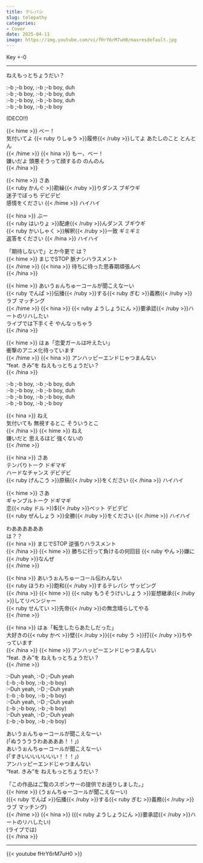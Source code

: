 ```yaml
---
title: テレパシ
slug: telepathy
categories:
- Cover
date: 2025-04-11
image: https://img.youtube.com/vi/fHrY6rM7uH0/maxresdefault.jpg
---
```


Key +-0

---

ねえもっとちょうだい？  

:-b ;-b boy, :-b ;-b boy, duh  
:-b ;-b boy, :-b ;-b boy, duh  
:-b ;-b boy, :-b ;-b boy, duh  
:-b ;-b boy, :-b ;-b boy  

(DECO!!)

{{< hime >}}
べー！  
気付いてよ {{< ruby りしゅう >}}履修{{< /ruby >}}してよ あたしのこと とんとん  
{{< /hime >}}
{{< hina >}}
もー、べー！  
嫌いだよ 頭悪そうって顔するの のんのん  
{{< /hina >}}

{{< hime >}}
さあ  
{{< ruby かんぐ >}}勘繰{{< /ruby >}}りダンス ブギウギ  
迷子でぼっち デビデビ  
感情をください 
{{< /hime >}}
ハイハイ  

{{< hina >}}
ぶー  
{{< ruby はいりょ >}}配慮{{< /ruby >}}んダンス ブギウギ  
{{< ruby かいしゃく >}}解釈{{< /ruby >}}一致 ギミギミ  
返答をください 
{{< /hina >}}
ハイハイ  

「期待しないで」とか今更で は？  
{{< hime >}}
まじでSTOP 脈ナシハラスメント  
{{< /hime >}}
{{< hina >}}
待ちに待った思春期頑張んべ  
{{< /hina >}}

{{< hime >}}
あいうぉんちゅーコールが聞こえなーい  
{{< ruby でんぱ >}}伝播{{< /ruby >}}する{{< ruby ぎむ >}}義務{{< /ruby >}}ラブ マッチング  
{{< /hime >}}
{{< hina >}}
{{< ruby ようしょうにん >}}要承認{{< /ruby >}}ハートのリハしたい  
ライブでは下手くそ やんなっちゃう  
{{< /hina >}}

{{< hime >}}
はぁ「恋愛ガールは叶えたい」  
衝撃のアニメ化待っています  
{{< /hime >}}
{{< hina >}}
アンハッピーエンドじゃつまんない  
“feat. きみ”を ねえもっとちょうだい？  
{{< /hina >}}

:-b ;-b boy, :-b ;-b boy, duh  
:-b ;-b boy, :-b ;-b boy, duh  
:-b ;-b boy, :-b ;-b boy, duh  
:-b ;-b boy, :-b ;-b boy  

{{< hina >}}
ねえ  
気付いても 無視するとこ そういうとこ  
{{< /hina >}}
{{< hime >}}
ねえ  
嫌いだと 思えるほど 強くないの  
{{< /hime >}}

{{< hina >}}
さあ  
テンパりトーク ドギマギ  
ハードなチャンス デビデビ  
{{< ruby げんこう >}}原稿{{< /ruby >}}をください 
{{< /hina >}}
ハイハイ  

{{< hime >}}
さあ  
ギャンブルトーク ドギマギ  
恋{{< ruby ドル >}}${{< /ruby >}}ベット デビデビ  
{{< ruby ぜんしょう >}}全勝{{< /ruby >}}をください 
{{< /hime >}}
ハイハイ  

わああああああ  
は？？  
{{< hina >}}
まじでSTOP 逆張りハラスメント  
{{< /hina >}}
{{< hime >}}
勝ちに行って負けるの何回目 {{< ruby やん >}}嫌に{{< /ruby >}}なんぜ  
{{< /hime >}}

{{< hina >}}
あいうぉんちゅーコール伝わんない  
{{< ruby ほうわ >}}飽和{{< /ruby >}}するテレパシ ザッピング  
{{< /hina >}}
{{< hime >}}
{{< ruby もうそうけいしょう >}}妄想継承{{< /ruby >}}してリベンジャー  
{{< ruby せんてい >}}先帝{{< /ruby >}}の無念晴らしてやる  
{{< /hime >}}

{{< hina >}}
はぁ「転生したらあたしだった」  
大好きの{{< ruby かべ >}}壁{{< /ruby >}}{{< ruby う >}}打{{< /ruby >}}ちやっています  
{{< /hina >}}
{{< hime >}}
アンハッピーエンドじゃつまんない  
“feat. きみ”を ねえもっとちょうだい？  
{{< /hime >}}

:-Duh yeah, :-D ;-Duh yeah  
(:-b ;-b boy, :-b ;-b boy)  
:-Duh yeah, :-D ;-Duh yeah  
(:-b ;-b boy, :-b ;-b boy)  
:-Duh yeah, :-D ;-Duh yeah  
(:-b ;-b boy, :-b ;-b boy)  
:-Duh yeah, :-D ;-Duh yeah  
(:-b ;-b boy, :-b ;-b boy)  

あいうぉんちゅーコールが聞こえなーい  
(「ぬううううわああああ！！」)  
あいうぉんちゅーコールが聞こえなーい  
(「すきいいいいいいい！！！」)  
アンハッピーエンドじゃつまんない  
“feat. きみ”を ねえもっとちょうだい？  

「この作品はご覧のスポンサーの提供でお送りしました。」  
{{< hime >}}
(うぉんちゅーコールが聞こえなーい)  
({{< ruby でんぱ >}}伝播{{< /ruby >}}する{{< ruby ぎむ >}}義務{{< /ruby >}}ラブ マッチング)  
{{< /hime >}}
{{< hina >}}
({{< ruby ようしょうにん >}}要承認{{< /ruby >}}ハートのリハしたい)  
(ライブでは)  
{{< /hina >}}

---

{{< youtube fHrY6rM7uH0 >}}